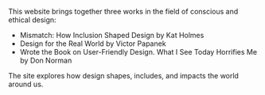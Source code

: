 This website brings together three works in the field of conscious and ethical design:
  - Mismatch: How Inclusion Shaped Design by Kat Holmes
  - Design for the Real World by Victor Papanek
  - Wrote the Book on User-Friendly Design. What I See Today Horrifies Me by Don Norman
    
The site explores how design shapes, includes, and impacts the world around us.
